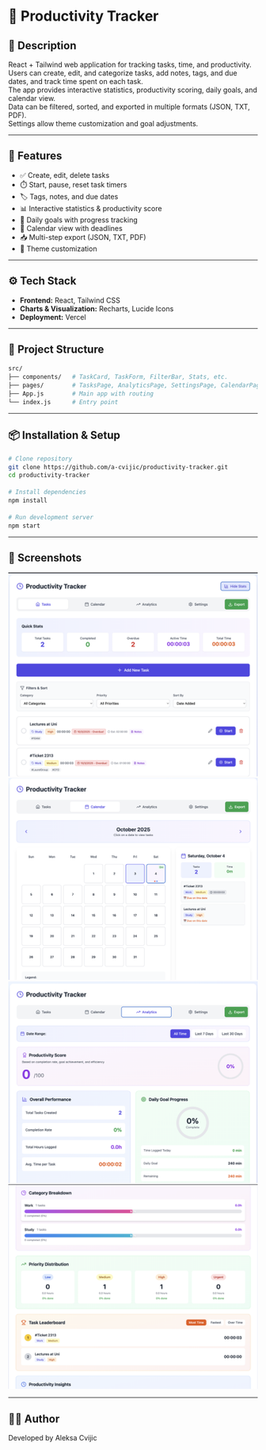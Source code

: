 # 📌 Productivity Tracker

## 📝 Description

React + Tailwind web application for tracking tasks, time, and productivity.  
Users can create, edit, and categorize tasks, add notes, tags, and due dates, and track time spent on each task.  
The app provides interactive statistics, productivity scoring, daily goals, and calendar view.  
Data can be filtered, sorted, and exported in multiple formats (JSON, TXT, PDF).  
Settings allow theme customization and goal adjustments.

---

## 🚀 Features

- ✅ Create, edit, delete tasks
- ⏱️ Start, pause, reset task timers
- 🏷️ Tags, notes, and due dates
- 📊 Interactive statistics & productivity score
- 🎯 Daily goals with progress tracking
- 📅 Calendar view with deadlines
- 📥 Multi-step export (JSON, TXT, PDF)
- 🎨 Theme customization

---

## ⚙️ Tech Stack

- **Frontend:** React, Tailwind CSS
- **Charts & Visualization:** Recharts, Lucide Icons
- **Deployment:** Vercel

---

## 📂 Project Structure

```bash
src/
├── components/   # TaskCard, TaskForm, FilterBar, Stats, etc.
├── pages/        # TasksPage, AnalyticsPage, SettingsPage, CalendarPage
├── App.js        # Main app with routing
└── index.js      # Entry point
```

---

## 📦 Installation & Setup

```bash
# Clone repository
git clone https://github.com/a-cvijic/productivity-tracker.git
cd productivity-tracker

# Install dependencies
npm install

# Run development server
npm start
```

---

## 📸 Screenshots

![Tasks Page](screenshots/tasks.png)
![Calendar Page](screenshots/calendar.png)
![Analytics Page](screenshots/analytics.png)
![Analytics Page2](screenshots/analytics2.png)

---

## 👨‍💻 Author

Developed by Aleksa Cvijic

